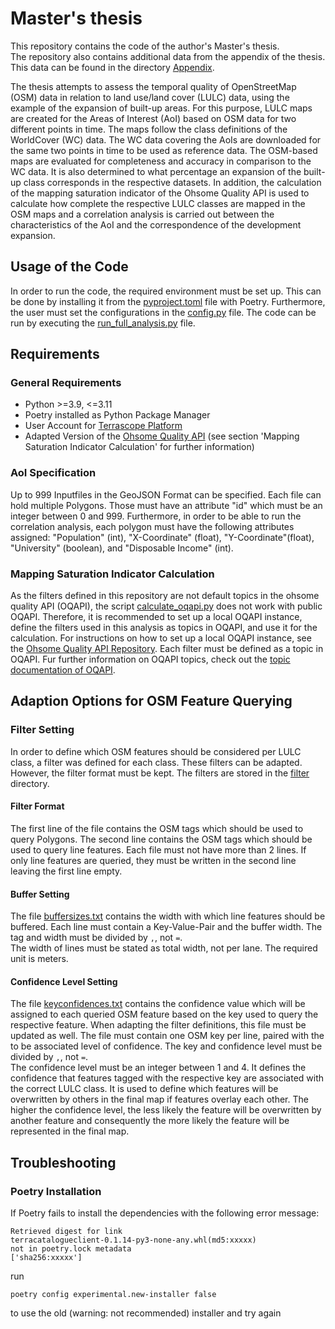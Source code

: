 # Master's thesis
This repository contains the code of the author's Master's thesis.\
The repository also contains additional data from the appendix of the thesis. This data 
can be found in the directory [Appendix](./appendix).

The thesis attempts to assess the temporal quality of OpenStreetMap (OSM) data in 
relation to land use/land cover (LULC) data, using the example of the expansion of 
built-up areas. For this purpose, LULC maps are created for the Areas of Interest (AoI) 
based on OSM data for two different points in time. The maps follow the class 
definitions of the WorldCover (WC) data. The WC data covering the AoIs are downloaded 
for the same two points in time to be used as reference data. The OSM-based maps 
are evaluated for completeness and accuracy in comparison to the WC data. It is also 
determined to what percentage an expansion of the built-up class corresponds in the 
respective datasets. 
In addition, the calculation of the mapping saturation indicator of the Ohsome Quality 
API is used to calculate how complete the respective LULC classes are mapped in the 
OSM maps and a correlation analysis is carried out between the characteristics of the 
AoI and the correspondence of the development expansion.


## Usage of the Code
In order to run the code, the required environment must be set up. This can be done by 
installing it from the [pyproject.toml](./pyproject.toml) file with Poetry. Furthermore,
the user must set the configurations in the [config.py](./config.py) file. The code can 
be run by executing the [run_full_analysis.py](./run_full_analysis.py) file.

## Requirements
### General Requirements
- Python >=3.9, <=3.11
- Poetry installed as Python Package Manager
- User Account for [Terrascope Platform](https://terrascope.be/en)
- Adapted Version of the 
[Ohsome Quality API](https://github.com/GIScience/ohsome-quality-api)
(see section 'Mapping Saturation Indicator Calculation' for further information)


### AoI Specification
Up to 999 Inputfiles in the GeoJSON Format can be specified. Each file can hold multiple
Polygons. Those must have an attribute "id" which must be an integer between 0 and 999.
Furthermore, in order to be able to run the correlation analysis, each polygon must 
have the following attributes assigned: "Population" (int), "X-Coordinate" (float), 
"Y-Coordinate"(float), "University" (boolean), and "Disposable Income" (int).


### Mapping Saturation Indicator Calculation
As the filters defined in this repository are not default topics in the ohsome quality 
API (OQAPI), the script [calculate_oqapi.py](./calculate_oqapi.py) does not work with 
public OQAPI. Therefore, it is recommended to set up a local OQAPI instance, define the 
filters used in this analysis as topics in OQAPI, and use it for the calculation. For 
instructions on how to set up a local OQAPI instance, see the 
[Ohsome Quality API Repository](https://github.com/GIScience/ohsome-quality-api). Each 
filter must be defined as a topic in OQAPI. Fur further information on OQAPI topics, 
check out the 
[topic documentation of OQAPI](https://github.com/GIScience/ohsome-quality-api/blob/main/docs/topic.md).


## Adaption Options for OSM Feature Querying 
### Filter Setting
In order to define which OSM features should be considered per LULC class, a filter was 
defined for each class. These filters can be adapted. However, the filter format must be
kept. The filters are stored in the [filter](./data/filter) directory.

#### Filter Format
The first line of the file contains the OSM tags which should be used to query Polygons. 
The second line contains the OSM tags which should be used to query line features. Each 
file must not have more than 2 lines. If only line features are queried, they must be 
written in the second line leaving the first line empty.

#### Buffer Setting 
The file [buffersizes.txt](./data/buffersizes.txt) contains the width with which line 
features should be buffered. Each line must contain a Key-Value-Pair and the buffer 
width. The tag and width must be divided by ```,```, not ```=```.\
The width of lines must be stated as total width, not per lane. The required unit is 
meters.

#### Confidence Level Setting
The file [keyconfidences.txt](./data/keyconfidences.txt) contains the confidence value 
which will be assigned to each queried OSM feature based on the key used to query the 
respective feature. When adapting the filter definitions, this file must be updated as 
well. The file must contain one OSM key per line, paired with the to be associated level 
of confidence. The key and confidence level must be divided by ```,```, not ```=```.\
The confidence level must be an integer between 1 and 4. It defines the confidence that 
features tagged with the respective key are associated with the correct LULC class. It 
is used to define which features will be overwritten by others in the final map if 
features overlay each other. The higher the confidence level, the less likely the 
feature will be overwritten by another feature and consequently the more likely the 
feature will be represented in the final map.


## Troubleshooting
### Poetry Installation
If Poetry fails to install the dependencies with the following error message:
```
Retrieved digest for link 
terracatalogueclient-0.1.14-py3-none-any.whl(md5:xxxxx) 
not in poetry.lock metadata 
['sha256:xxxxx']
```
run 
```
poetry config experimental.new-installer false
```
to use the old (warning: not recommended) installer and try again